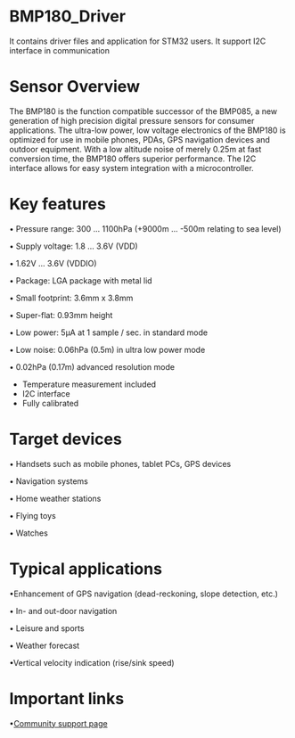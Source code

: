 # BMP180_Driver
 It contains driver files and application for STM32 users. It support I2C interface in communication

# Sensor Overview
The BMP180 is the function compatible successor of the BMP085, a new generation of high
precision digital pressure sensors for consumer applications.
The ultra-low power, low voltage electronics of the BMP180 is optimized for use in mobile phones,
PDAs, GPS navigation devices and outdoor equipment. With a low altitude noise of merely 0.25m at
fast conversion time, the BMP180 offers superior performance. The I2C interface allows for easy
system integration with a microcontroller. 

# Key features
• Pressure range: 300 ... 1100hPa (+9000m ... -500m relating to sea level)

• Supply voltage: 1.8 ... 3.6V (VDD)

• 1.62V ... 3.6V (VDDIO)

• Package: LGA package with metal lid

• Small footprint: 3.6mm x 3.8mm

• Super-flat: 0.93mm height

• Low power: 5µA at 1 sample / sec. in standard mode

• Low noise: 0.06hPa (0.5m) in ultra low power mode

• 0.02hPa (0.17m) advanced resolution mode

- Temperature measurement included
- I2C interface
- Fully calibrated


# Target devices 
• Handsets such as mobile phones, tablet PCs, GPS devices 

• Navigation systems

• Home weather stations 

• Flying toys 

• Watches

# Typical applications
•Enhancement of GPS navigation (dead-reckoning, slope detection, etc.)

• In- and out-door navigation

• Leisure and sports

• Weather forecast

•Vertical velocity indication (rise/sink speed)


# Important links
•[Community support page](https://community.bosch-sensortec.com/t5/MEMS-sensors-forum/bd-p/bst_community-mems-forum)


